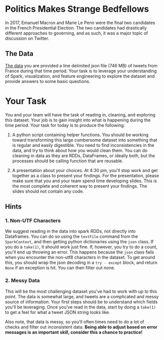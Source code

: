 # Politics Makes Strange Bedfellows
In 2017, Emanuel Macron and Marie Le Penn were the final two candidates in the French Presidential Election.  The two candidates had drastically different approaches to governing, and as such, it was a major topic of discussion on Twitter.

## The Data
<a href="https://s3.us-east-2.amazonaws.com/jgartner-test-data/twitter/zippedData.zip">The data</a> you are provided a line delimited json file (746 MB) of tweets from France during that time period.  Your task is to leverage your understanding of Spark, visualization, and feature engineering to explore the dataset and provide answers to some basic questions.  

# Your Task
You and your team will have the task of reading in, cleaning, and exploring this dataset.  Your job is to gain insight into what is happening during the time period.  Your task for today is to produce the following:

1. A python script containing helper functions.
You should be working toward transforming this large cumbersome dataset into something that is regular and easily digestible.  You need to find inconsistencies in the data, and try to think about how you would clean them.  You can do cleaning in data as they are RDDs, DataFrames, or ideally both, but the processes should be calling function that are reusable.

2. A presentation about your choices.
At 4:30 pm, you'll stop work and get together as a class to present your findings.  For the presentation, please make sure that you and your team spend time developing slides.  This is the most complete and coherent way to present your findings.  The slides should not contain any code.


## Hints
### 1. Non-UTF Characters
We suggest reading in the data into spark RDDs, not directly into Dataframes.  You can do so using the ```textFile``` command from the ```SparkContext```, and then getting python dictionaries using the ```json``` class.  If you do a ```take(1)```, it should work just fine.  If, however, you try to do a count, you'll end up throwing an error.  This happens because the ```json``` class fails when you encounter the non-utf8 characters in the dataset.  To get around this, you should wrap the json decoding in a ```try - except``` block, and return ```None``` if an exception is hit.  You can then filter out none.

### 2. Messy Data
This will be the most challenging dataset you've had to work with up to this point.  The data is somewhat large, and tweets are a complicated and messy source of information. Your first steps should be to understand which fields you'll be leveraging.  Once you've read in the data, start by doing a ```take(1)``` to get a feel for what a tweet JSON string looks like.

Also note, that data is messy, so you'll often times need to do a lot of checks and filter out inconsistent data.  <b>Being able to adjust based on error messages is an important skill, consider this a chance to practice!</b>

